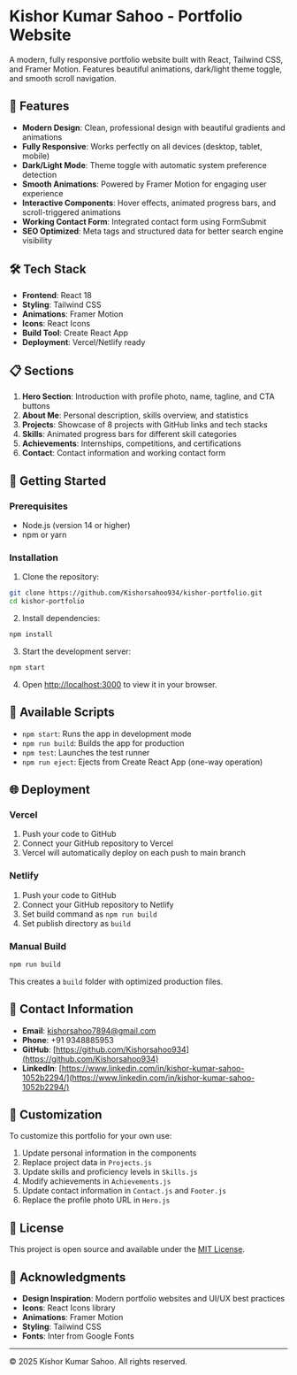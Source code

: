 # Kishor Kumar Sahoo - Portfolio Website

A modern, fully responsive portfolio website built with React, Tailwind CSS, and Framer Motion. Features beautiful animations, dark/light theme toggle, and smooth scroll navigation.

## 🚀 Features

- **Modern Design**: Clean, professional design with beautiful gradients and animations
- **Fully Responsive**: Works perfectly on all devices (desktop, tablet, mobile)
- **Dark/Light Mode**: Theme toggle with automatic system preference detection
- **Smooth Animations**: Powered by Framer Motion for engaging user experience
- **Interactive Components**: Hover effects, animated progress bars, and scroll-triggered animations
- **Working Contact Form**: Integrated contact form using FormSubmit
- **SEO Optimized**: Meta tags and structured data for better search engine visibility

## 🛠️ Tech Stack

- **Frontend**: React 18
- **Styling**: Tailwind CSS
- **Animations**: Framer Motion
- **Icons**: React Icons
- **Build Tool**: Create React App
- **Deployment**: Vercel/Netlify ready

## 📋 Sections

1. **Hero Section**: Introduction with profile photo, name, tagline, and CTA buttons
2. **About Me**: Personal description, skills overview, and statistics
3. **Projects**: Showcase of 8 projects with GitHub links and tech stacks
4. **Skills**: Animated progress bars for different skill categories
5. **Achievements**: Internships, competitions, and certifications
6. **Contact**: Contact information and working contact form

## 🚀 Getting Started

### Prerequisites
- Node.js (version 14 or higher)
- npm or yarn

### Installation

1. Clone the repository:
```bash
git clone https://github.com/Kishorsahoo934/kishor-portfolio.git
cd kishor-portfolio
```

2. Install dependencies:
```bash
npm install
```

3. Start the development server:
```bash
npm start
```

4. Open [http://localhost:3000](http://localhost:3000) to view it in your browser.

## 🔧 Available Scripts

- `npm start`: Runs the app in development mode
- `npm run build`: Builds the app for production
- `npm test`: Launches the test runner
- `npm run eject`: Ejects from Create React App (one-way operation)

## 🌐 Deployment

### Vercel
1. Push your code to GitHub
2. Connect your GitHub repository to Vercel
3. Vercel will automatically deploy on each push to main branch

### Netlify
1. Push your code to GitHub
2. Connect your GitHub repository to Netlify
3. Set build command as `npm run build`
4. Set publish directory as `build`

### Manual Build
```bash
npm run build
```
This creates a `build` folder with optimized production files.

## 📱 Contact Information

- **Email**: kishorsahoo7894@gmail.com
- **Phone**: +91 9348885953
- **GitHub**: [https://github.com/Kishorsahoo934](https://github.com/Kishorsahoo934)
- **LinkedIn**: [https://www.linkedin.com/in/kishor-kumar-sahoo-1052b2294/](https://www.linkedin.com/in/kishor-kumar-sahoo-1052b2294/)

## 🎨 Customization

To customize this portfolio for your own use:

1. Update personal information in the components
2. Replace project data in `Projects.js`
3. Update skills and proficiency levels in `Skills.js`
4. Modify achievements in `Achievements.js`
5. Update contact information in `Contact.js` and `Footer.js`
6. Replace the profile photo URL in `Hero.js`

## 📄 License

This project is open source and available under the [MIT License](LICENSE).

## 🙏 Acknowledgments

- **Design Inspiration**: Modern portfolio websites and UI/UX best practices
- **Icons**: React Icons library
- **Animations**: Framer Motion
- **Styling**: Tailwind CSS
- **Fonts**: Inter from Google Fonts

---



© 2025 Kishor Kumar Sahoo. All rights reserved.
